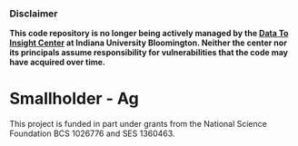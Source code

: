 ### Disclaimer 
<b>This code repository is no longer being actively managed by the <a target="_blank" rel="noopener noreferrer" href="https://pti.iu.edu/centers/d2i/">Data To Insight Center</a> at Indiana University Bloomington. Neither the center nor its principals assume responsibility for vulnerabilities that the code may have acquired over time.</b>

# Smallholder - Ag

This project is funded in part under grants from the National Science Foundation BCS 1026776 and SES 1360463. 
